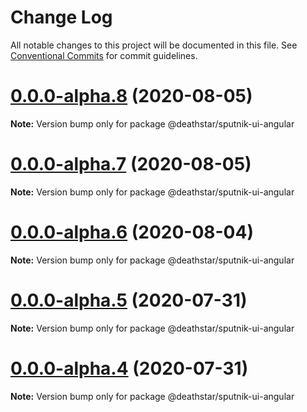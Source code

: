 # Change Log

All notable changes to this project will be documented in this file.
See [Conventional Commits](https://conventionalcommits.org) for commit guidelines.

# [0.0.0-alpha.8](https://git-codecommit.us-west-2.amazonaws.com/v1/repos/Deathstar/compare/@deathstar/sputnik-ui-angular@0.0.0-alpha.7...@deathstar/sputnik-ui-angular@0.0.0-alpha.8) (2020-08-05)

**Note:** Version bump only for package @deathstar/sputnik-ui-angular





# [0.0.0-alpha.7](https://git-codecommit.us-west-2.amazonaws.com/v1/repos/Deathstar/compare/@deathstar/sputnik-ui-angular@0.0.0-alpha.5...@deathstar/sputnik-ui-angular@0.0.0-alpha.7) (2020-08-05)

**Note:** Version bump only for package @deathstar/sputnik-ui-angular





# [0.0.0-alpha.6](https://git-codecommit.us-west-2.amazonaws.com/v1/repos/Deathstar/compare/@deathstar/sputnik-ui-angular@0.0.0-alpha.5...@deathstar/sputnik-ui-angular@0.0.0-alpha.6) (2020-08-04)

**Note:** Version bump only for package @deathstar/sputnik-ui-angular





# [0.0.0-alpha.5](https://git-codecommit.us-west-2.amazonaws.com/v1/repos/Deathstar/compare/@deathstar/sputnik-ui-angular@0.0.0-alpha.4...@deathstar/sputnik-ui-angular@0.0.0-alpha.5) (2020-07-31)

**Note:** Version bump only for package @deathstar/sputnik-ui-angular





# [0.0.0-alpha.4](https://git-codecommit.us-west-2.amazonaws.com/v1/repos/Deathstar/compare/@deathstar/sputnik-ui-angular@0.0.0-alpha.3...@deathstar/sputnik-ui-angular@0.0.0-alpha.4) (2020-07-31)

**Note:** Version bump only for package @deathstar/sputnik-ui-angular
